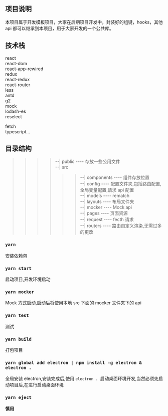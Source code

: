 ## 项目说明

本项目属于开发模板项目，大家在后期项目开发中，封装好的组键，hooks，其他 api 都可以继承到本项目，用于大家开发的一个公共库。

## 技术栈

react<br />
react-dom<br />
react-app-rewired<br />
redux<br />
react-redux<br />
react-router<br />
less<br />
antd<br />
g2<br />
mock<br />
lodash-es<br />
reselect<br />

<!-- immutable -->

fetch<br />
typescript...

## 目录结构

> > > > --| public ---- 存放一些公用文件<br />
> > > > --| src<br />
> > > >
> > > > > > --| components ---- 组件存放位置<br />
> > > > > > --| config ---- 配置文件夹,包括路由配置,全局变量配置,请求 api 配置<br />
> > > > > > --| models ---- rematch<br />
> > > > > > --| layouts ---- 布局文件夹<br />
> > > > > > --| mocker ---- Mock api<br />
> > > > > > --| pages ---- 页面资源<br />
> > > > > > --| request ---- fecth 请求<br />
> > > > > > --| routers ---- 路由自定义渲染,无需过多的更改<br />

### `yarn`

安装依赖包

### `yarn start`

启动项目,开发环境启动

### `yarn mocker`

Mock 方式启动,启动后将使用本地 src 下面的 mocker 文件夹下的 api

### `yarn test`

测试

### `yarn build`

打包项目

### `yarn global add electron | npm install -g electron & electron .`

全局安装 electron,安装完成后,使用 `electron . `启动桌面环境开发,当然必须先启动项目后,在进行启动桌面环境

### `yarn eject`

**慎用**
